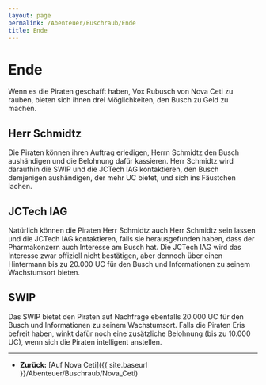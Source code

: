 ```yaml
---
layout: page
permalink: /Abenteuer/Buschraub/Ende
title: Ende
---
```


# Ende

Wenn es die Piraten geschafft haben, Vox Rubusch von Nova Ceti zu rauben, bieten sich ihnen drei Möglichkeiten, den Busch zu Geld zu machen.

## Herr Schmidtz

Die Piraten können ihren Auftrag erledigen, Herrn Schmidtz den Busch aushändigen und die Belohnung dafür kassieren. Herr Schmidtz wird daraufhin die SWIP und die JCTech IAG kontaktieren, den Busch demjenigen aushändigen, der mehr UC bietet, und sich ins Fäustchen lachen.

## JCTech IAG

Natürlich können die Piraten Herr Schmidtz auch Herr Schmidtz sein lassen und die JCTech IAG kontaktieren, falls sie herausgefunden haben, dass der Pharmakonzern auch Interesse am Busch hat. Die JCTech IAG wird das Interesse zwar offiziell nicht bestätigen, aber dennoch über einen Hintermann bis zu 20.000 UC für den Busch und Informationen zu seinem Wachstumsort bieten.

## SWIP

Das SWIP bietet den Piraten auf Nachfrage ebenfalls 20.000 UC für den Busch und Informationen zu seinem Wachstumsort. Falls die Piraten Eris befreit haben, winkt dafür noch eine zusätzliche Belohnung (bis zu 10.000 UC), wenn sich die Piraten intelligent anstellen.

***

- **Zurück:** [Auf Nova Ceti]({{ site.baseurl }}/Abenteuer/Buschraub/Nova_Ceti)
